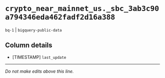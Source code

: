 # `crypto_near_mainnet_us._sbc_3ab3c90a794346eda462fadf2d16a388`
`bq-1` | `bigquery-public-data`

## Column details
* [TIMESTAMP] `last_update`

-------------------------------------------------------------------------------
*Do not make edits above this line.*
